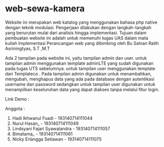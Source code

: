 # web-sewa-kamera
Website ini merupakan web katalog yang menggunakan bahasa php native dengan teknik modulasi. Pengerjaan dilakukan dengan langkah-langkah yang berurutan mulai dari analisis hingga implementasi. Tujuan dalam pembuatan website ini adalah untuk memenuhi tugas UAS dalam mata kuliah Implementasi Perancangan web yang dibimbing oleh Bu Salnan Ratih Asriningtyas, S.T ,M.T

Ada 2 tampilan pada website ini, yaitu tampilan admin dan user. untuk tampilan admin menggunakan template adminLTE yang sudah digunakan pada tugas UTS sebelumnya. untuk tampilan user menggunakan template dari Templateco . Pada tampilan admin digunakan untuk menambahkan, mengubah, menghapus data yang ada pada database dengan autentikasi username dan password sedangkan untuk tampilan user digunakan untuk menampilkan keseluruhan data yang dapat diakses tanpa melalui fitur login.

Link Demo : 

Anggota : 
1. Hadi Ikhwanul Fuadi - 193140714111044
2. Nurul Hasan_ - 193140714111049
3. Lindsyani Fajari Syawalandra - 193140714111057
4. Bimatama_ - 193140714111061
5. Nicky Erlangga Setiawan - 193140714111075


